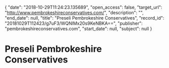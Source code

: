 {
  "date": "2018-10-29T11:24:23.135689", 
  "open_access": false, 
  "target_url": "http://www.pembrokeshireconservatives.com/", 
  "description": "", 
  "end_date": null, 
  "title": "Preseli Pembrokeshire Conservatives", 
  "record_id": "20181029T112423/g7uF3/WQNlMx20s9KeNBKA==", 
  "publisher": "pembrokeshireconservatives.com", 
  "start_date": null, 
  "subject": null
}

# Preseli Pembrokeshire Conservatives


